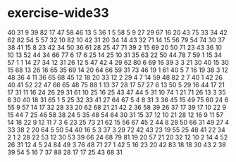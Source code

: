 # exercise-wide33
40
31
9
39
82
17
47
58
46
13
5
36
1
5
58
5
9
27
29
67
16
20
43
75
33
34
42
62
82
54
5
57
32
10
82
10
42
31
20
34
14
43
32
71
14
15
56
79
54
74
30
37
38
41
15
8
23
42
34
50
36
61
28
25
47
71
39
2
15
69
20
50
71
23
43
36
10
10
13
52
44
34
66
77
6
17
6
25
14
25
10
31
35
63
22
50
44
78
7
59
1
15
34
57
1
1
14
27
34
12
31
26
12
5
47
42
4
29
62
80
6
69
16
39
3
3
21
30
40
15
30
15
68
13
26
16
65
35
69
14
20
64
66
59
31
73
46
19
1
61
40
5
7
16
19
38
3
12
48
36
4
11
36
65
68
45
12
18
20
33
12
2
29
4
7
14
59
48
82
2
7
40
1
42
26
40
41
52
22
47
66
65
48
75
88
1
13
37
28
17
57
27
6
13
50
5
29
16
44
17
21
17
31
11
16
24
26
29
31
61
10
25
16
25
43
47
44
5
31
10
74
1
21
71
26
13
3
35
6
30
40
18
31
65
1
5
25
32
33
41
27
64
67
5
4
8
31
3
36
45
15
49
75
60
24
6
55
9
57
14
17
32
28
33
20
62
68
21
21
42
2
36
58
39
26
37
17
39
17
10
22
9
15
44
7
25
46
58
38
24
5
35
48
54
64
30
31
15
37
12
10
21
28
12
16
9
11
57
14
18
22
9
12
11
7
3
6
23
25
73
21
62
15
56
67
45
2
44
8
28
50
66
31
49
27
4
33
38
2
20
64
5
50
54
40
16
5
3
37
3
29
72
42
43
23
19
55
25
48
41
22
34
2
1
2
28
22
53
12
30
53
39
66
24
68
79
81
19
20
57
21
20
32
12
10
2
14
4
52
26
31
12
4
5
24
84
49
3
76
48
71
27
1
42
5
16
23
20
42
83
18
18
30
43
2
38
39
54
5
16
7
37
88
28
17
17
25
43
68
31
